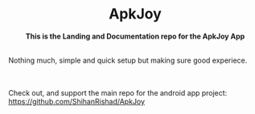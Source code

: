 <div align="center">

# ApkJoy

**This is the Landing and Documentation repo for the ApkJoy App**  

</div>
<br>
Nothing much, simple and quick setup but making sure good experiece.
<br>
<br><br>

Check out, and support the main repo for the android app project: <br>
<a href="https://github.com/ShihanRishad/ApkJoy">
https://github.com/ShihanRishad/ApkJoy</a>
